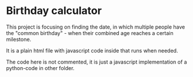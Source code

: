 # Birthday calculator
This project is focusing on finding the date, in which multiple people have the
"common birthday" - when their combined age reaches a certain milestone.

It is a plain html file with javascript code inside that runs when needed.

The code here is not commented, it is just a javascript implementation of a python-code in other folder.
